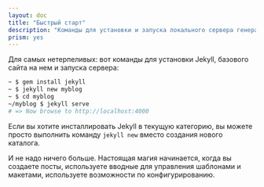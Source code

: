 ```yaml
---
layout: doc
title: "Быстрый старт"
description: "Команды для установки и запуска локального сервера генератора статических сайтов Jekyll. Всего 4 строчки в терминале."
prism: yes
---
```

Для самых нетерпеливых: вот команды для установки Jekyll, базового сайта на нем и запуска сервера:

```bash
~ $ gem install jekyll
~ $ jekyll new myblog
~ $ cd myblog
~/myblog $ jekyll serve
# => Now browse to http://localhost:4000
```

Если вы хотите инсталлировать Jekyll в текущую категорию, вы можете просто выполнить команду `jekyll new` вместо создания нового каталога.

И не надо ничего больше. Настоящая магия начинается, когда вы создаете посты, используете вводные для управления шаблонами и макетами, используете возможности по конфигурированию.
